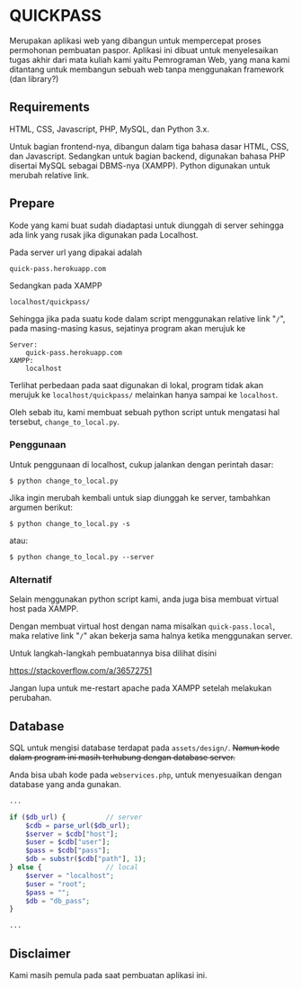 <!-- <style>
    code, a {
        color: #ff6300;
    }
    pre {
        border: 1px solid #131313;
        border-radius: 50%;
    }
    h1,h2,h3{
        font-weight: bold;
    }
</style> -->

# QUICKPASS

Merupakan aplikasi web yang dibangun untuk mempercepat proses permohonan pembuatan paspor.
Aplikasi ini dibuat untuk menyelesaikan tugas akhir dari mata kuliah kami yaitu Pemrograman Web, yang mana kami ditantang untuk membangun sebuah web tanpa menggunakan framework (dan library?)

## Requirements

HTML, CSS, Javascript, PHP, MySQL, dan Python 3.x.

Untuk bagian frontend-nya, dibangun dalam tiga bahasa dasar HTML, CSS, dan Javascript.
Sedangkan untuk bagian backend, digunakan bahasa PHP disertai MySQL sebagai DBMS-nya (XAMPP).
Python digunakan untuk merubah relative link.

## Prepare

Kode yang kami buat sudah diadaptasi untuk diunggah di server sehingga ada link yang rusak jika digunakan pada Localhost.

Pada server url yang dipakai adalah

```
quick-pass.herokuapp.com
```

Sedangkan pada XAMPP

```
localhost/quickpass/
```

Sehingga jika pada suatu kode dalam script menggunakan relative link "`/`", pada masing-masing kasus, sejatinya program akan merujuk ke

```
Server:
    quick-pass.herokuapp.com
XAMPP:
    localhost
```

Terlihat perbedaan pada saat digunakan di lokal, program tidak akan merujuk ke `localhost/quickpass/` melainkan hanya sampai ke `localhost`.

Oleh sebab itu, kami membuat sebuah python script untuk mengatasi hal tersebut, `change_to_local.py`.

### Penggunaan

Untuk penggunaan di localhost, cukup jalankan dengan perintah dasar:

```
$ python change_to_local.py
```

Jika ingin merubah kembali untuk siap diunggah ke server, tambahkan argumen berikut:

```
$ python change_to_local.py -s
```

atau:

```
$ python change_to_local.py --server
```

### Alternatif

Selain menggunakan python script kami, anda juga bisa membuat virtual host pada XAMPP.

Dengan membuat virtual host dengan nama misalkan `quick-pass.local`, maka relative link "`/`" akan bekerja sama halnya ketika menggunakan server.

Untuk langkah-langkah pembuatannya bisa dilihat disini

https://stackoverflow.com/a/36572751

Jangan lupa untuk me-restart apache pada XAMPP setelah melakukan perubahan.

## Database

SQL untuk mengisi database terdapat pada `assets/design/`. ~~Namun kode dalam program ini masih terhubung dengan database server.~~

Anda bisa ubah kode pada `webservices.php`, untuk menyesuaikan dengan database yang anda gunakan.

```php
...

if ($db_url) {          // server
    $cdb = parse_url($db_url);
    $server = $cdb["host"];
    $user = $cdb["user"];
    $pass = $cdb["pass"];
    $db = substr($cdb["path"], 1);
} else {                // local
    $server = "localhost";
    $user = "root";
    $pass = "";
    $db = "db_pass";
}

...
```

## Disclaimer

Kami masih pemula pada saat pembuatan aplikasi ini. 


